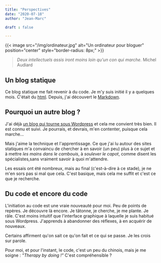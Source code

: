 ```yaml
---
title: "Perspectives"
date: "2020-07-18"
author: "Jean-Marc"

draft : false

---
```

{{< image src="/img/ordinateur.jpg" alt="Un ordinateur pour bloguer" position="center" style="border-radius: 8px;" >}}

> *Deux intellectuels assis iront moins loin qu'un con qui marche.*
> Michel Audiard

## Un blog statique

Ce blog statique me fait revenir à du code. Je m'y suis initié il y a quelques mois. C'était du [html](https://fr.wikibooks.org/wiki/Le_langage_HTML). Depuis, j'ai découvert le [Markdown](https://fr.wikipedia.org/wiki/Markdown).


## Pourquoi un autre blog ?

J'ai déjà [un blog qui tourne sous Wordpress](https://jeanmarcleresche.ch) et cela me convient très bien. Il est connu et suivi. Je pourrais, et devrais, m'en contenter, puisque cela marche...

Mais j'aime la technique et l'apprentissage. Ce que j'ai lu autour des sites statiques m'a convaincu de chercher à en savoir (un peu) plus à ce sujet et à mettre *les mains dans le cambouis*, à *soulever le capot*, comme disent les spécialistes,sans vraiment savoir à quoi m'attendre.

Les essais ont été nombreux, mais au final (c'est-à-dire à ce stade), je ne m'en sors pas si mal que cela. C'est basique, mais cela me suffit et c'est ce que je recherche.

## Du code et encore du code

L'initiation au code est une vraie nouveauté pour moi. Peu de points de repères. Je découvre là encore. Je tâtonne, je cherche, je me plante. Je râle.
C'est moins intuitif que l'interface graphique à laquelle je suis habitué sous Wordpress. J'apprends à abandonner des réflexes, à en acquérir de nouveaux. 

Certains affirment qu'on sait ce qu'on fait et ce qui se passe. Je les crois sur parole.

Pour moi, et pour l'instant, le code, c'est un peu du chinois, mais je me soigne : *"Therapy by doing !"* C'est compréhensible ? 